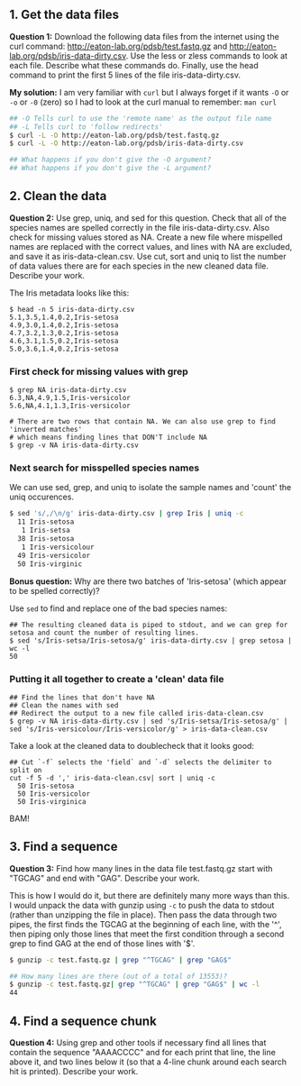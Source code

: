 ## 1. Get the data files
**Question 1:** Download the following data files from the internet using the curl command: 
http://eaton-lab.org/pdsb/test.fastq.gz and http://eaton-lab.org/pdsb/iris-data-dirty.csv. 
Use the less or zless commands to look at each file. Describe what these commands do. Finally, 
use the head command to print the first 5 lines of the file iris-data-dirty.csv.

**My solution:** I am very familiar with `curl` but I always forget if it wants `-O` or `-o` or
`-0` (zero) so I had to look at the curl manual to remember: `man curl`

```bash
## -O Tells curl to use the 'remote name' as the output file name
## -L Tells curl to 'follow redirects'
$ curl -L -O http://eaton-lab.org/pdsb/test.fastq.gz
$ curl -L -O http://eaton-lab.org/pdsb/iris-data-dirty.csv

## What happens if you don't give the -O argument?
## What happens if you don't give the -L argument?
```

## 2. Clean the data
**Question 2:** Use grep, uniq, and sed for this question. Check that all of the species names 
are spelled correctly in the file iris-data-dirty.csv. Also check for missing values stored as NA. 
Create a new file where mispelled names are replaced with the correct values, and lines with NA are 
excluded, and save it as iris-data-clean.csv. Use cut, sort and uniq to list the number of data values 
there are for each species in the new cleaned data file. Describe your work.

The Iris metadata looks like this:

```
$ head -n 5 iris-data-dirty.csv 
5.1,3.5,1.4,0.2,Iris-setosa
4.9,3.0,1.4,0.2,Iris-setosa
4.7,3.2,1.3,0.2,Iris-setosa
4.6,3.1,1.5,0.2,Iris-setosa
5.0,3.6,1.4,0.2,Iris-setosa
```
### First check for missing values with grep
```
$ grep NA iris-data-dirty.csv
6.3,NA,4.9,1.5,Iris-versicolor
5.6,NA,4.1,1.3,Iris-versicolor

# There are two rows that contain NA. We can also use grep to find 'inverted matches'
# which means finding lines that DON'T include NA
$ grep -v NA iris-data-dirty.csv
```

### Next search for misspelled species names
We can use sed, grep, and uniq to isolate the sample names and 'count' the uniq occurences.
```bash
$ sed 's/,/\n/g' iris-data-dirty.csv | grep Iris | uniq -c
  11 Iris-setosa
   1 Iris-setsa
  38 Iris-setosa
   1 Iris-versicolour
  49 Iris-versicolor
  50 Iris-virginic
```
**Bonus question:** Why are there two batches of 'Iris-setosa' (which appear to be spelled correctly)?

Use `sed` to find and replace one of the bad species names:

```
## The resulting cleaned data is piped to stdout, and we can grep for setosa and count the number of resulting lines.
$ sed 's/Iris-setsa/Iris-setosa/g' iris-data-dirty.csv | grep setosa | wc -l
50
```

### Putting it all together to create a 'clean' data file
```
## Find the lines that don't have NA
## Clean the names with sed
## Redirect the output to a new file called iris-data-clean.csv
$ grep -v NA iris-data-dirty.csv | sed 's/Iris-setsa/Iris-setosa/g' | sed 's/Iris-versicolour/Iris-versicolor/g' > iris-data-clean.csv
```

Take a look at the cleaned data to doublecheck that it looks good:
```
## Cut `-f` selects the 'field` and `-d` selects the delimiter to split on
cut -f 5 -d ',' iris-data-clean.csv| sort | uniq -c
  50 Iris-setosa
  50 Iris-versicolor
  50 Iris-virginica
```
BAM!

## 3. Find a sequence
**Question 3:** Find how many lines in the data file test.fastq.gz start with "TGCAG" and end 
with "GAG". Describe your work.

This is how I would do it, but there are definitely many more ways than this. I would unpack
the data with gunzip using `-c` to push the data to stdout (rather than unzipping the file in place).
Then pass the data through two pipes, the first finds the TGCAG at the beginning of each line, with
the '^', then piping only those lines that meet the first condition through a second grep to find
GAG at the end of those lines with '$'.
```bash
$ gunzip -c test.fastq.gz | grep "^TGCAG" | grep "GAG$"

## How many lines are there (out of a total of 13553)?
$ gunzip -c test.fastq.gz| grep "^TGCAG" | grep "GAG$" | wc -l
44
```

## 4. Find a sequence chunk
**Question 4:** Using grep and other tools if necessary find all lines that contain the sequence
"AAAACCCC" and for each print that line, the line above it, and two lines below it (so that a 4-line 
chunk around each search hit is printed). Describe your work.

```bash

```


